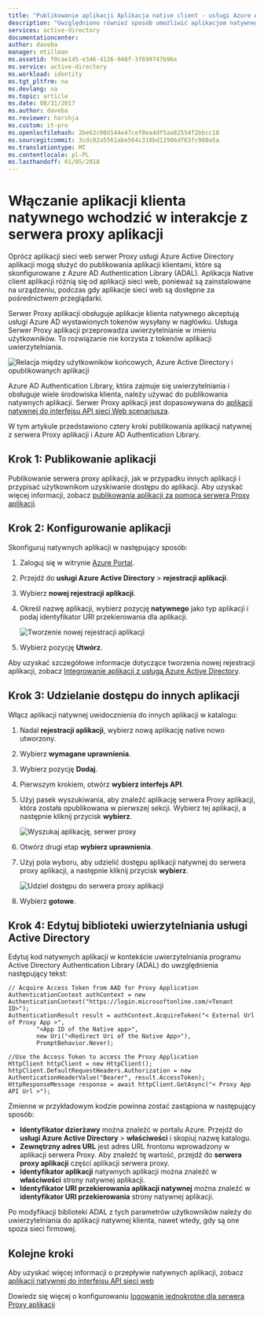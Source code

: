 ```yaml
---
title: "Publikowanie aplikacji Aplikacja native client - usługi Azure AD | Dokumentacja firmy Microsoft"
description: "Uwzględniono również sposób umożliwić aplikacjom natywnego klienta do komunikowania się z łącznika serwera Proxy aplikacji usługi AD platformy Azure do zapewniania bezpiecznego dostępu zdalnego do aplikacji lokalnych."
services: active-directory
documentationcenter: 
author: daveba
manager: mtillman
ms.assetid: f0cae145-e346-4126-948f-3f699747b96e
ms.service: active-directory
ms.workload: identity
ms.tgt_pltfrm: na
ms.devlang: na
ms.topic: article
ms.date: 08/31/2017
ms.author: daveba
ms.reviewer: harshja
ms.custom: it-pro
ms.openlocfilehash: 2be62c00d144e47cef8ea4df5aa82554f2bbcc18
ms.sourcegitcommit: 3cdc82a5561abe564c318bd12986df63fc980a5a
ms.translationtype: MT
ms.contentlocale: pl-PL
ms.lasthandoff: 01/05/2018
---
```

# <a name="how-to-enable-native-client-apps-to-interact-with-proxy-applications"></a>Włączanie aplikacji klienta natywnego wchodzić w interakcje z serwera proxy aplikacji

Oprócz aplikacji sieci web serwer Proxy usługi Azure Active Directory aplikacji mogą służyć do publikowania aplikacji klientami, które są skonfigurowane z Azure AD Authentication Library (ADAL). Aplikacja Native client aplikacji różnią się od aplikacji sieci web, ponieważ są zainstalowane na urządzeniu, podczas gdy aplikacje sieci web są dostępne za pośrednictwem przeglądarki. 

Serwer Proxy aplikacji obsługuje aplikacje klienta natywnego akceptują usługi Azure AD wystawionych tokenów wysyłany w nagłówku. Usługa Serwer Proxy aplikacji przeprowadza uwierzytelnianie w imieniu użytkowników. To rozwiązanie nie korzysta z tokenów aplikacji uwierzytelniania. 

![Relacja między użytkowników końcowych, Azure Active Directory i opublikowanych aplikacji](./media/active-directory-application-proxy-native-client/richclientflow.png)

Azure AD Authentication Library, która zajmuje się uwierzytelniania i obsługuje wiele środowiska klienta, należy używać do publikowania natywnych aplikacji. Serwer Proxy aplikacji jest dopasowywana do [aplikacji natywnej do interfejsu API sieci Web scenariusza](develop/active-directory-authentication-scenarios.md#native-application-to-web-api). 

W tym artykule przedstawiono cztery kroki publikowania aplikacji natywnej z serwera Proxy aplikacji i Azure AD Authentication Library. 

## <a name="step-1-publish-your-application"></a>Krok 1: Publikowanie aplikacji
Publikowanie serwera proxy aplikacji, jak w przypadku innych aplikacji i przypisać użytkownikom uzyskiwanie dostępu do aplikacji. Aby uzyskać więcej informacji, zobacz [publikowania aplikacji za pomocą serwera Proxy aplikacji](active-directory-application-proxy-publish.md).

## <a name="step-2-configure-your-application"></a>Krok 2: Konfigurowanie aplikacji
Skonfiguruj natywnych aplikacji w następujący sposób:

1. Zaloguj się w witrynie [Azure Portal](https://portal.azure.com).
2. Przejdź do **usługi Azure Active Directory** > **rejestracji aplikacji**.
3. Wybierz **nowej rejestracji aplikacji**.
4. Określ nazwę aplikacji, wybierz pozycję **natywnego** jako typ aplikacji i podaj identyfikator URI przekierowania dla aplikacji. 

   ![Tworzenie nowej rejestracji aplikacji](./media/active-directory-application-proxy-native-client/create.png)
5. Wybierz pozycję **Utwórz**.

Aby uzyskać szczegółowe informacje dotyczące tworzenia nowej rejestracji aplikacji, zobacz [Integrowanie aplikacji z usługą Azure Active Directory](.//develop/active-directory-integrating-applications.md).


## <a name="step-3-grant-access-to-other-applications"></a>Krok 3: Udzielanie dostępu do innych aplikacji
Włącz aplikacji natywnej uwidocznienia do innych aplikacji w katalogu:

1. Nadal **rejestracji aplikacji**, wybierz nową aplikację native nowo utworzony.
2. Wybierz **wymagane uprawnienia**.
3. Wybierz pozycję **Dodaj**.
4. Pierwszym krokiem, otwórz **wybierz interfejs API**.
5. Użyj pasek wyszukiwania, aby znaleźć aplikację serwera Proxy aplikacji, która została opublikowana w pierwszej sekcji. Wybierz tej aplikacji, a następnie kliknij przycisk **wybierz**. 

   ![Wyszukaj aplikację, serwer proxy](./media/active-directory-application-proxy-native-client/select_api.png)
6. Otwórz drugi etap **wybierz uprawnienia**.
7. Użyj pola wyboru, aby udzielić dostępu aplikacji natywnej do serwera proxy aplikacji, a następnie kliknij przycisk **wybierz**.

   ![Udziel dostępu do serwera proxy aplikacji](./media/active-directory-application-proxy-native-client/select_perms.png)
8. Wybierz **gotowe**.


## <a name="step-4-edit-the-active-directory-authentication-library"></a>Krok 4: Edytuj biblioteki uwierzytelniania usługi Active Directory
Edytuj kod natywnych aplikacji w kontekście uwierzytelniania programu Active Directory Authentication Library (ADAL) do uwzględnienia następujący tekst:

```
// Acquire Access Token from AAD for Proxy Application
AuthenticationContext authContext = new AuthenticationContext("https://login.microsoftonline.com/<Tenant ID>");
AuthenticationResult result = authContext.AcquireToken("< External Url of Proxy App >",
        "<App ID of the Native app>",
        new Uri("<Redirect Uri of the Native App>"),
        PromptBehavior.Never);

//Use the Access Token to access the Proxy Application
HttpClient httpClient = new HttpClient();
httpClient.DefaultRequestHeaders.Authorization = new AuthenticationHeaderValue("Bearer", result.AccessToken);
HttpResponseMessage response = await httpClient.GetAsync("< Proxy App API Url >");
```

Zmienne w przykładowym kodzie powinna zostać zastąpiona w następujący sposób:

* **Identyfikator dzierżawy** można znaleźć w portalu Azure. Przejdź do **usługi Azure Active Directory** > **właściwości** i skopiuj nazwę katalogu. 
* **Zewnętrzny adres URL** jest adres URL frontonu wprowadzony w aplikacji serwera Proxy. Aby znaleźć tę wartość, przejdź do **serwera proxy aplikacji** części aplikacji serwera proxy.
* **Identyfikator aplikacji** natywnych aplikacji można znaleźć w **właściwości** strony natywnej aplikacji.
* **Identyfikator URI przekierowania aplikacji natywnej** można znaleźć w **identyfikator URI przekierowania** strony natywnej aplikacji.

Po modyfikacji biblioteki ADAL z tych parametrów użytkowników należy do uwierzytelniania do aplikacji natywnej klienta, nawet wtedy, gdy są one spoza sieci firmowej. 

## <a name="next-steps"></a>Kolejne kroki

Aby uzyskać więcej informacji o przepływie natywnych aplikacji, zobacz [aplikacji natywnej do interfejsu API sieci web](develop/active-directory-authentication-scenarios.md#native-application-to-web-api)

Dowiedz się więcej o konfigurowaniu [logowanie jednokrotne dla serwera Proxy aplikacji](application-proxy-sso-overview.md)
